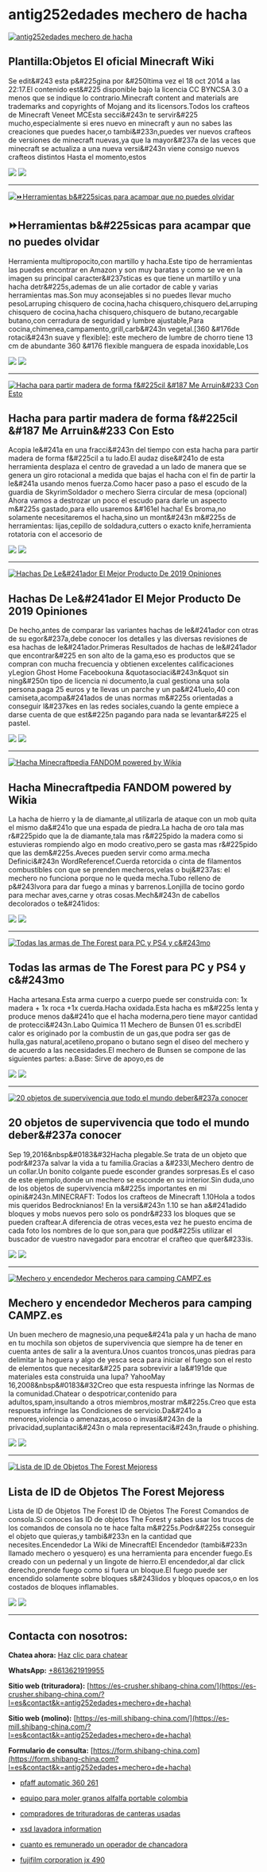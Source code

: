 # antig252edades mechero de hacha

<a href="https://swt.shibang-china.com/?l=es&img&k=antig252edades+mechero+de+hacha" target="_blank">![antig252edades mechero de hacha](http://static.shibang-china.com/all-800x300/1319.jpg)</a>

## Plantilla:Objetos El oficial Minecraft Wiki
Se edit&#243 esta p&#225gina por &#250ltima vez el 18 oct 2014 a las 22:17.El contenido est&#225 disponible bajo la licencia CC BYNCSA 3.0 a menos que se indique lo contrario.Minecraft content and materials are trademarks and copyrights of Mojang and its licensors.Todos los crafteos de Minecraft Veneet MCEsta secci&#243n te servir&#225 mucho,especialmente si eres nuevo en minecraft y aun no sabes las creaciones que puedes hacer,o tambi&#233n,puedes ver nuevos crafteos de versiones de minecraft nuevas,ya que la mayor&#237a de las veces que minecraft se actualiza a una nueva versi&#243n viene consigo nuevos crafteos distintos Hasta el momento,estos


<a href="https://whatsapp.shibangsoft.com/WhatsApp.php" target="_blank" title="WhatsApp">![](http://static.shibang-china.com/icon/whatsapp.png)</a> <a href="https://swt.shibang-china.com/?l=es&icon&k=antig252edades+mechero+de+hacha" target="_blank">![](http://static.shibang-china.com/icon/chat-es.png)</a>

---

<a href="https://swt.shibang-china.com/?l=es&img&k=antig252edades+mechero+de+hacha" target="_blank">![⏩Herramientas b&#225sicas para acampar que no puedes olvidar](http://static.shibang-china.com/all-800x300/604.jpg)</a>

## ⏩Herramientas b&#225sicas para acampar que no puedes olvidar
Herramienta multipropocito,con martillo y hacha.Este tipo de herramientas las puedes encontrar en Amazon y son muy baratas y como se ve en la imagen su principal caracter&#237sticas es que tiene un martillo y una hacha detr&#225s,ademas de un alie cortador de cable y varias herramientas mas.Son muy aconsejables si no puedes llevar mucho pesoLarruping chisquero de cocina,hacha chisquero,chisquero deLarruping chisquero de cocina,hacha chisquero,chisquero de butano,recargable butano,con cerradura de seguridad y lumbre ajustable,Para cocina,chimenea,campamento,grill,carb&#243n vegetal.[360 &#176de rotaci&#243n suave y flexible]: este mechero de lumbre de chorro tiene 13 cm de abundante 360 &#176 flexible manguera de espada inoxidable,Los


<a href="https://whatsapp.shibangsoft.com/WhatsApp.php" target="_blank" title="WhatsApp">![](http://static.shibang-china.com/icon/whatsapp.png)</a> <a href="https://swt.shibang-china.com/?l=es&icon&k=antig252edades+mechero+de+hacha" target="_blank">![](http://static.shibang-china.com/icon/chat-es.png)</a>

---

<a href="https://swt.shibang-china.com/?l=es&img&k=antig252edades+mechero+de+hacha" target="_blank">![Hacha para partir madera de forma f&#225cil &#187 Me Arruin&#233 Con Esto](http://static.shibang-china.com/all-800x300/812.jpg)</a>

## Hacha para partir madera de forma f&#225cil &#187 Me Arruin&#233 Con Esto
Acopia le&#241a en una fracci&#243n del tiempo con esta hacha para partir madera de forma f&#225cil a tu lado.El audaz dise&#241o de esta herramienta desplaza el centro de gravedad a un lado de manera que se genera un giro rotacional a medida que bajas el hacha con el fin de partir la le&#241a usando menos fuerza.Como hacer paso a paso el escudo de la guardia de SkyrimSoldador o mechero Sierra circular de mesa (opcional) Ahora vamos a destrozar un poco el escudo para darle un aspecto m&#225s gastado,para ello usaremos &#161el hacha! Es broma,no solamente necesitaremos el hacha,sino un mont&#243n m&#225s de herramientas: lijas,cepillo de soldadura,cutters o exacto knife,herramienta rotatoria con el accesorio de


<a href="https://whatsapp.shibangsoft.com/WhatsApp.php" target="_blank" title="WhatsApp">![](http://static.shibang-china.com/icon/whatsapp.png)</a> <a href="https://swt.shibang-china.com/?l=es&icon&k=antig252edades+mechero+de+hacha" target="_blank">![](http://static.shibang-china.com/icon/chat-es.png)</a>

---

<a href="https://swt.shibang-china.com/?l=es&img&k=antig252edades+mechero+de+hacha" target="_blank">![Hachas De Le&#241ador El Mejor Producto De 2019 Opiniones](http://static.shibang-china.com/all-800x300/216.jpg)</a>

## Hachas De Le&#241ador El Mejor Producto De 2019 Opiniones
De hecho,antes de comparar las variantes hachas de le&#241ador con otras de su egor&#237a,debe conocer los detalles y las diversas revisiones de esa hachas de le&#241ador.Primeras Resultados de hachas de le&#241ador que encontrar&#225 en son alto de la gama,eso es productos que se compran con mucha frecuencia y obtienen excelentes calificaciones yLegion Ghost Home Facebookuna &quotasociaci&#243n&quot sin ning&#250n tipo de licencia ni documento,la cual gestiona una sola persona.paga 25 euros y te llevas un parche y un pa&#241uelo,40 con camiseta,acompa&#241ados de unas normas m&#225s orientadas a conseguir l&#237kes en las redes sociales,cuando la gente empiece a darse cuenta de que est&#225n pagando para nada se levantar&#225 el pastel.


<a href="https://whatsapp.shibangsoft.com/WhatsApp.php" target="_blank" title="WhatsApp">![](http://static.shibang-china.com/icon/whatsapp.png)</a> <a href="https://swt.shibang-china.com/?l=es&icon&k=antig252edades+mechero+de+hacha" target="_blank">![](http://static.shibang-china.com/icon/chat-es.png)</a>

---

<a href="https://swt.shibang-china.com/?l=es&img&k=antig252edades+mechero+de+hacha" target="_blank">![Hacha Minecraftpedia FANDOM powered by Wikia](http://static.shibang-china.com/all-800x300/150.jpg)</a>

## Hacha Minecraftpedia FANDOM powered by Wikia
La hacha de hierro y la de diamante,al utilizarla de ataque con un mob quita el mismo da&#241o que una espada de piedra.La hacha de oro tala mas r&#225pido que la de diamante,tala mas r&#225pido la madera como si estuvieras rompiendo algo en modo creativo,pero se gasta mas r&#225pido que las dem&#225s.Aveces pueden servir como arma.mecha Definici&#243n WordReferencef.Cuerda retorcida o cinta de filamentos combustibles con que se prenden mecheros,velas o buj&#237as: el mechero no funciona porque no le queda mecha.Tubo relleno de p&#243lvora para dar fuego a minas y barrenos.Lonjilla de tocino gordo para mechar aves,carne y otras cosas.Mech&#243n de cabellos decolorados o te&#241idos:


<a href="https://whatsapp.shibangsoft.com/WhatsApp.php" target="_blank" title="WhatsApp">![](http://static.shibang-china.com/icon/whatsapp.png)</a> <a href="https://swt.shibang-china.com/?l=es&icon&k=antig252edades+mechero+de+hacha" target="_blank">![](http://static.shibang-china.com/icon/chat-es.png)</a>

---

<a href="https://swt.shibang-china.com/?l=es&img&k=antig252edades+mechero+de+hacha" target="_blank">![Todas las armas de The Forest para PC y PS4 y c&#243mo](http://static.shibang-china.com/all-800x300/1354.jpg)</a>

## Todas las armas de The Forest para PC y PS4 y c&#243mo
Hacha artesana.Esta arma cuerpo a cuerpo puede ser construida con: 1x madera + 1x roca +1x cuerda.Hacha oxidada.Esta hacha es m&#225s lenta y produce menos da&#241o que el hacha moderna,pero tiene mayor cantidad de protecci&#243n.Labo Quimica 11 Mechero de Bunsen 01 es.scribdEl calor es originado por la combustin de un gas,que podra ser gas de hulla,gas natural,acetileno,propano o butano segn el diseo del mechero y de acuerdo a las necesidades.El mechero de Bunsen se compone de las siguientes partes: a.Base: Sirve de apoyo,es de


<a href="https://whatsapp.shibangsoft.com/WhatsApp.php" target="_blank" title="WhatsApp">![](http://static.shibang-china.com/icon/whatsapp.png)</a> <a href="https://swt.shibang-china.com/?l=es&icon&k=antig252edades+mechero+de+hacha" target="_blank">![](http://static.shibang-china.com/icon/chat-es.png)</a>

---

<a href="https://swt.shibang-china.com/?l=es&img&k=antig252edades+mechero+de+hacha" target="_blank">![20 objetos de supervivencia que todo el mundo deber&#237a conocer](http://static.shibang-china.com/all-800x300/156.jpg)</a>

## 20 objetos de supervivencia que todo el mundo deber&#237a conocer
Sep 19,2016&nbsp&#0183&#32Hacha plegable.Se trata de un objeto que podr&#237a salvar la vida a tu familia.Gracias a &#233l,Mechero dentro de un collar.Un bonito colgante puede esconder grandes sorpresas.Es el caso de este ejemplo,donde un mechero se esconde en su interior.Sin duda,uno de los objetos de supervivencia m&#225s importantes en mi opini&#243n.MINECRAFT: Todos los crafteos de Minecraft 1.10Hola a todos mis queridos Bedrocknianos! En la versi&#243n 1.10 se han a&#241adido bloques y mobs nuevos pero solo os pondr&#233 los bloques que se pueden craftear.A diferencia de otras veces,esta vez he puesto encima de cada foto los nombres de lo que son,para que pod&#225is utilizar el buscador de vuestro navegador para encotrar el crafteo que quer&#233is.


<a href="https://whatsapp.shibangsoft.com/WhatsApp.php" target="_blank" title="WhatsApp">![](http://static.shibang-china.com/icon/whatsapp.png)</a> <a href="https://swt.shibang-china.com/?l=es&icon&k=antig252edades+mechero+de+hacha" target="_blank">![](http://static.shibang-china.com/icon/chat-es.png)</a>

---

<a href="https://swt.shibang-china.com/?l=es&img&k=antig252edades+mechero+de+hacha" target="_blank">![Mechero y encendedor Mecheros para camping CAMPZ.es](http://static.shibang-china.com/all-800x300/920.jpg)</a>

## Mechero y encendedor Mecheros para camping CAMPZ.es
Un buen mechero de magnesio,una peque&#241a pala y un hacha de mano en tu mochila son objetos de supervivencia que siempre ha de tener en cuenta antes de salir a la aventura.Unos cuantos troncos,unas piedras para delimitar la hoguera y algo de yesca seca para iniciar el fuego son el resto de elementos que necesitar&#225 para sobrevivir a la&#191de que materiales esta construida una lupa? YahooMay 16,2008&nbsp&#0183&#32Creo que esta respuesta infringe las Normas de la comunidad.Chatear o despotricar,contenido para adultos,spam,insultando a otros miembros,mostrar m&#225s.Creo que esta respuesta infringe las Condiciones de servicio.Da&#241o a menores,violencia o amenazas,acoso o invasi&#243n de la privacidad,suplantaci&#243n o mala representaci&#243n,fraude o phishing.


<a href="https://whatsapp.shibangsoft.com/WhatsApp.php" target="_blank" title="WhatsApp">![](http://static.shibang-china.com/icon/whatsapp.png)</a> <a href="https://swt.shibang-china.com/?l=es&icon&k=antig252edades+mechero+de+hacha" target="_blank">![](http://static.shibang-china.com/icon/chat-es.png)</a>

---

<a href="https://swt.shibang-china.com/?l=es&img&k=antig252edades+mechero+de+hacha" target="_blank">![Lista de ID de Objetos The Forest Mejoress](http://static.shibang-china.com/all-800x300/735.jpg)</a>

## Lista de ID de Objetos The Forest Mejoress
Lista de ID de Objetos The Forest ID de Objetos The Forest Comandos de consola.Si conoces las ID de objetos The Forest y sabes usar los trucos de los comandos de consola no te hace falta m&#225s.Podr&#225s conseguir el objeto que quieras,y tambi&#233n en la cantidad que necesites.Encendedor La Wiki de MinecraftEl Encendedor (tambi&#233n llamado mechero o yesquero) es una herramienta para encender fuego.Es creado con un pedernal y un lingote de hierro.El encendedor,al dar click derecho,prende fuego como si fuera un bloque.El fuego puede ser encendido solamente sobre bloques s&#243lidos y bloques opacos,o en los costados de bloques inflamables.


<a href="https://whatsapp.shibangsoft.com/WhatsApp.php" target="_blank" title="WhatsApp">![](http://static.shibang-china.com/icon/whatsapp.png)</a> <a href="https://swt.shibang-china.com/?l=es&icon&k=antig252edades+mechero+de+hacha" target="_blank">![](http://static.shibang-china.com/icon/chat-es.png)</a>

---
## Contacta con nosotros:

**Chatea ahora:** [Haz clic para chatear](https://swt.shibang-china.com?l=es&contact&k=antig252edades+mechero+de+hacha)

**WhatsApp:**  [+8613621919955](https://whatsapp.shibangsoft.com/WhatsApp.php)

**Sitio web (trituradora):** [https://es-crusher.shibang-china.com/](https://es-crusher.shibang-china.com/?l=es&contact&k=antig252edades+mechero+de+hacha)

**Sitio web (molino):** [https://es-mill.shibang-china.com/](https://es-mill.shibang-china.com/?l=es&contact&k=antig252edades+mechero+de+hacha)

**Formulario de consulta:** [https://form.shibang-china.com](https://form.shibang-china.com?l=es&contact&k=antig252edades+mechero+de+hacha)

* [pfaff automatic 360 261](../73/pfaff%20automatic%20360%20261.md)

* [equipo para moler granos alfalfa portable colombia](../76/equipo%20para%20moler%20granos%20alfalfa%20portable%20colombia.md)

* [compradores de trituradoras de canteras usadas](../79/compradores%20de%20trituradoras%20de%20canteras%20usadas.md)

* [xsd lavadora information](../75/xsd%20lavadora%20information.md)

* [cuanto es remunerado un operador de chancadora](../68/cuanto%20es%20remunerado%20un%20operador%20de%20chancadora.md)

* [fujifilm corporation jx 490](../76/fujifilm%20corporation%20jx%20490.md)